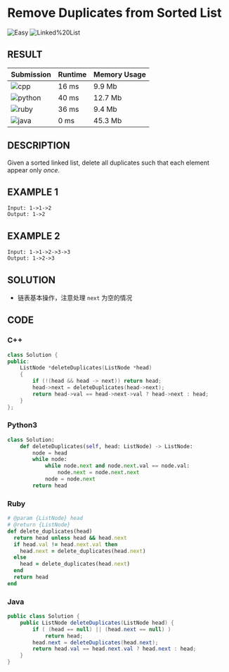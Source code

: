 # Remove Duplicates from Sorted List

![Easy](https://img.shields.io/badge/-Easy-5cb85c.svg) ![Linked%20List](https://img.shields.io/badge/-Linked%20List-007ec6.svg)

## RESULT

| Submission                                                        | Runtime | Memory Usage |
| ----------------------------------------------------------------- | ------- | ------------ |
| ![cpp](https://img.shields.io/badge/leetcode083-cpp-f34b7d.svg)   | 16 ms   | 9.9 Mb       |
| ![python](https://img.shields.io/badge/leetcode083-py-3572A5.svg) | 40 ms   | 12.7 Mb      |
| ![ruby](https://img.shields.io/badge/leetcode083-rb-701516.svg)   | 36 ms   | 9.4 Mb       |
| ![java](https://img.shields.io/badge/leetcode083-java-b07219.svg) | 0 ms    | 45.3 Mb      |

## DESCRIPTION

Given a sorted linked list, delete all duplicates such that each element appear only *once*.

## EXAMPLE 1

```plain
Input: 1->1->2
Output: 1->2
```

## EXAMPLE 2

```plain
Input: 1->1->2->3->3
Output: 1->2->3
```

## SOLUTION

* 链表基本操作，注意处理 `next` 为空的情况

## CODE

### C++

```cpp
class Solution {
public:
    ListNode *deleteDuplicates(ListNode *head)
    {
        if (!(head && head -> next)) return head;
        head->next = deleteDuplicates(head->next);
        return head->val == head->next->val ? head->next : head;
    }
};
```

### Python3

```python
class Solution:
    def deleteDuplicates(self, head: ListNode) -> ListNode:
        node = head
        while node:
            while node.next and node.next.val == node.val:
                node.next = node.next.next
            node = node.next
        return head
```

### Ruby

```ruby
# @param {ListNode} head
# @return {ListNode}
def delete_duplicates(head)
  return head unless head && head.next
  if head.val != head.next.val then
    head.next = delete_duplicates(head.next)
  else
    head = delete_duplicates(head.next)
  end
  return head
end
```

### Java

```java
public class Solution {
    public ListNode deleteDuplicates(ListNode head) {
        if ( (head == null) || (head.next == null) )
            return head;
        head.next = deleteDuplicates(head.next);
        return head.val == head.next.val ? head.next : head;
    }
}
```
